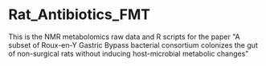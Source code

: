 # Rat_Antibiotics_FMT

This is the NMR metabolomics raw data and R scripts for the paper "A subset of Roux-en-Y Gastric Bypass bacterial consortium colonizes the gut of non-surgical rats without inducing host-microbial metabolic changes"
